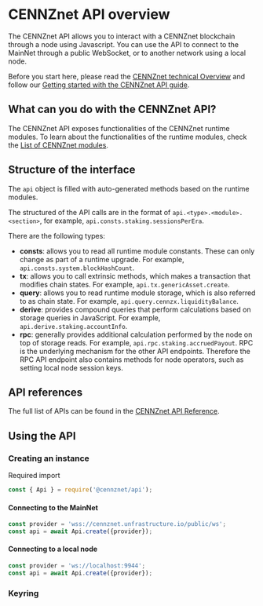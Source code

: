 # CENNZnet API overview

The CENNZnet API allows you to interact with a CENNZnet blockchain through a node using Javascript. You can use the API to connect to the MainNet through a public WebSocket, or to another network using a local node.

Before you start here, please read the [CENNZnet technical Overview](Getting-started/CENNZnet-technical-overview) and follow our [Getting started with the CENNZnet API guide](Dapp-development/Guides/Getting-started-with-the-CENNZnet-API).

## What can you do with the CENNZnet API?

The CENNZnet API exposes functionalities of the CENNZnet runtime modules. To learn about the functionalities of the runtime modules, check the [List of CENNZnet modules](References/Runtime-modules/List-of-cennet-modules).

## Structure of the interface

The `api` object is filled with auto-generated methods based on the runtime modules.

The structured of the API calls are in the format of `api.<type>.<module>.<section>`, for example, `api.consts.staking.sessionsPerEra`.

There are the following types:
* **consts**: allows you to read all runtime module constants. These can only change as part of a runtime upgrade. For example, `api.consts.system.blockHashCount`.
* **tx**: allows you to call extrinsic methods, which makes a transaction that modifies chain states. For example, `api.tx.genericAsset.create`.
* **query**: allows you to read runtime module storage, which is also referred to as chain state. For example, `api.query.cennzx.liquidityBalance`.
* **derive**: provides compound queries that perform calculations based on storage queries in JavaScript. For example, `api.derive.staking.accountInfo`.
* **rpc**: generally provides additional calculation performed by the node on top of storage reads. For example, `api.rpc.staking.accruedPayout`. RPC is the underlying mechanism for the other API endpoints. Therefore the RPC API endpoint also contains methods for node operators, such as setting local node session keys.

## API references

The full list of APIs can be found in the [CENNZnet API Reference](References/CENNZnet-API/Technical-Reference).

## Using the API

### Creating an instance

Required import

```Javascript
const { Api } = require('@cennznet/api');
```

#### Connecting to the MainNet
```Javascript
const provider = 'wss://cennznet.unfrastructure.io/public/ws';
const api = await Api.create({provider});
```

#### Connecting to a local node
```Javascript
const provider = 'ws://localhost:9944';
const api = await Api.create({provider});
```

### Keyring
